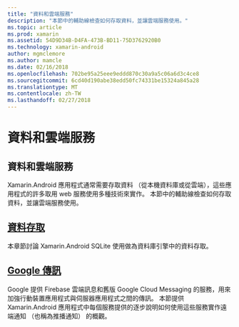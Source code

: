 ```yaml
---
title: "資料和雲端服務"
description: "本節中的輔助線檢查如何存取資料，並讓雲端服務使用。"
ms.topic: article
ms.prod: xamarin
ms.assetid: 54D9D34B-D4FA-473B-BD11-75D3762920B0
ms.technology: xamarin-android
author: mgmclemore
ms.author: mamcle
ms.date: 02/16/2018
ms.openlocfilehash: 702be95a25eee9eddd870c30a9a5c06a6d3c4ce8
ms.sourcegitcommit: 6cd40d190abe38edd50fc74331be15324a845a28
ms.translationtype: MT
ms.contentlocale: zh-TW
ms.lasthandoff: 02/27/2018
---
```

# <a name="data-and-cloud-services"></a>資料和雲端服務

## <a name="data-and-cloud-services"></a>資料和雲端服務

Xamarin.Android 應用程式通常需要存取資料 （從本機資料庫或從雲端），這些應用程式的許多取用 web 服務使用多種技術來實作。 本節中的輔助線檢查如何存取資料，並讓雲端服務使用。

## <a name="data-accessandroiddata-clouddata-accessindexmd"></a>[資料存取](~/android/data-cloud/data-access/index.md)

本章節討論 Xamarin.Android SQLite 使用做為資料庫引擎中的資料存取。
 
## <a name="google-messagingandroiddata-cloudgoogle-messagingindexmd"></a>[Google 傳訊](~/android/data-cloud/google-messaging/index.md)

Google 提供 Firebase 雲端訊息和舊版 Google Cloud Messaging 的服務，用來加強行動裝置應用程式與伺服器應用程式之間的傳訊。 本節提供 Xamarin.Android 應用程式中每個服務提供的逐步說明如何使用這些服務實作遠端通知 （也稱為推播通知） 的概觀。


